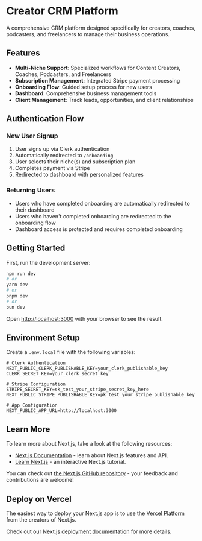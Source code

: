 # Creator CRM Platform

A comprehensive CRM platform designed specifically for creators, coaches, podcasters, and freelancers to manage their business operations.

## Features

- **Multi-Niche Support**: Specialized workflows for Content Creators, Coaches, Podcasters, and Freelancers
- **Subscription Management**: Integrated Stripe payment processing
- **Onboarding Flow**: Guided setup process for new users
- **Dashboard**: Comprehensive business management tools
- **Client Management**: Track leads, opportunities, and client relationships

## Authentication Flow

### New User Signup
1. User signs up via Clerk authentication
2. Automatically redirected to `/onboarding`
3. User selects their niche(s) and subscription plan
4. Completes payment via Stripe
5. Redirected to dashboard with personalized features

### Returning Users
- Users who have completed onboarding are automatically redirected to their dashboard
- Users who haven't completed onboarding are redirected to the onboarding flow
- Dashboard access is protected and requires completed onboarding

## Getting Started

First, run the development server:

```bash
npm run dev
# or
yarn dev
# or
pnpm dev
# or
bun dev
```

Open [http://localhost:3000](http://localhost:3000) with your browser to see the result.

## Environment Setup

Create a `.env.local` file with the following variables:

```env
# Clerk Authentication
NEXT_PUBLIC_CLERK_PUBLISHABLE_KEY=your_clerk_publishable_key
CLERK_SECRET_KEY=your_clerk_secret_key

# Stripe Configuration
STRIPE_SECRET_KEY=sk_test_your_stripe_secret_key_here
NEXT_PUBLIC_STRIPE_PUBLISHABLE_KEY=pk_test_your_stripe_publishable_key_here

# App Configuration
NEXT_PUBLIC_APP_URL=http://localhost:3000
```

## Learn More

To learn more about Next.js, take a look at the following resources:

- [Next.js Documentation](https://nextjs.org/docs) - learn about Next.js features and API.
- [Learn Next.js](https://nextjs.org/learn) - an interactive Next.js tutorial.

You can check out [the Next.js GitHub repository](https://github.com/vercel/next.js) - your feedback and contributions are welcome!

## Deploy on Vercel

The easiest way to deploy your Next.js app is to use the [Vercel Platform](https://vercel.com/new?utm_medium=default-template&filter=next.js&utm_source=create-next-app&utm_campaign=create-next-app-readme) from the creators of Next.js.

Check out our [Next.js deployment documentation](https://nextjs.org/docs/app/building-your-application/deploying) for more details.
